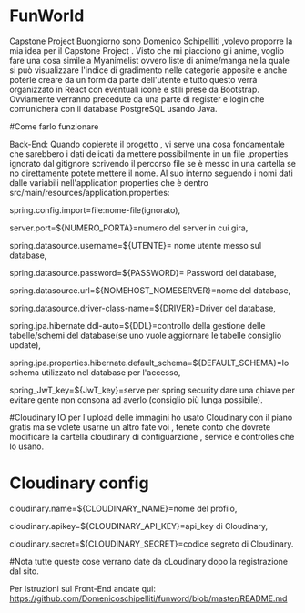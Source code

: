 # FunWorld
Capstone Project
Buongiorno sono Domenico Schipelliti ,volevo proporre la mia idea per il Capstone Project . Visto che mi piacciono gli anime, voglio fare una cosa simile a Myanimelist ovvero liste di anime/manga  nella quale si può visualizzare l'indice di gradimento nelle categorie apposite e anche poterle creare da un form da parte dell'utente e tutto questo verrà organizzato in React con eventuali icone e stili prese da Bootstrap. Ovviamente verranno precedute da una parte di register e login che comunicherà con il database PostgreSQL usando Java.

#Come farlo funzionare

Back-End:
Quando copierete il progetto , vi serve una cosa fondamentale che sarebbero i dati delicati da mettere possibilmente in un file .properties ignorato dal gitignore scrivendo il percorso file se è messo in una cartella se no direttamente potete mettere il nome. Al suo interno seguendo i nomi dati dalle variabili nell'application properties che è dentro src/main/resources/application.properties:

spring.config.import=file:nome-file(ignorato),

server.port=${NUMERO_PORTA}=numero del server in cui gira,

spring.datasource.username=${UTENTE}= nome utente messo sul database, 

spring.datasource.password=${PASSWORD}= Password del database,

spring.datasource.url=${NOMEHOST_NOMESERVER}=nome del database,

spring.datasource.driver-class-name=${DRIVER}=Driver del database,

spring.jpa.hibernate.ddl-auto=${DDL}=controllo della gestione delle tabelle/schemi del database(se uno vuole aggiornare le tabelle consiglio update),

spring.jpa.properties.hibernate.default_schema=${DEFAULT_SCHEMA}=lo schema utilizzato nel database per l'accesso,

spring_JwT_key=${JwT_key}=serve per spring security dare una chiave per evitare gente non consona ad averlo (consiglio più lunga possibile).

#Cloudinary
IO per l'upload delle immagini ho usato Cloudinary con il piano gratis ma se volete usarne un altro fate voi , tenete conto che dovrete modificare la cartella cloudinary di configuarzione , service e controlles che lo usano.
# Cloudinary config
cloudinary.name=${CLOUDINARY_NAME}=nome del profilo, 

cloudinary.apikey=${CLOUDINARY_API_KEY}=api_key di Cloudinary,

cloudinary.secret=${CLOUDINARY_SECRET}=codice segreto di Cloudinary.

#Nota tutte queste cose verrano date da cLoudinary dopo la registrazione dal sito.

Per Istruzioni sul Front-End andate qui:
https://github.com/Domenicoschipelliti/funword/blob/master/README.md








